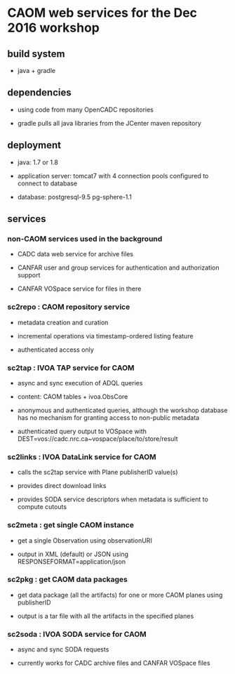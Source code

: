 # CAOM web services for the Dec 2016 workshop

## build system

* java + gradle

## dependencies

* using code from many OpenCADC repositories

* gradle pulls all java libraries from the JCenter maven repository

## deployment

* java: 1.7 or 1.8

* application server: tomcat7 with 4 connection pools configured to connect to database

* database: postgresql-9.5 pg-sphere-1.1

## services

### non-CAOM services used in the background

* CADC data web service for archive files

* CANFAR user and group services for authentication and authorization support

* CANFAR VOSpace service for files in there

### sc2repo : CAOM repository service

* metadata creation and curation

* incremental operations via timestamp-ordered listing feature

* authenticated access only

### sc2tap : IVOA TAP service for CAOM

* async and sync execution of ADQL queries

* content: CAOM tables + ivoa.ObsCore

* anonymous and authenticated queries, although the workshop database has no mechanism for granting access to non-public metadata

* authenticated query output to VOSpace with DEST=vos://cadc.nrc.ca~vospace/place/to/store/result

### sc2links : IVOA DataLink service for CAOM

* calls the sc2tap service with Plane publisherID value(s)

* provides direct download links

* provides SODA service descriptors when metadata is sufficient to compute cutouts

### sc2meta : get single CAOM instance

* get a single Observation using observationURI 

* output in XML (default) or JSON using RESPONSEFORMAT=application/json

### sc2pkg : get CAOM data packages

* get data package (all the artifacts) for one or more CAOM planes using publisherID

* output is a tar file with all the artifacts in the specified planes

### sc2soda : IVOA SODA service for CAOM

* async and sync SODA requests

* currently works for CADC archive files and CANFAR VOSpace files

